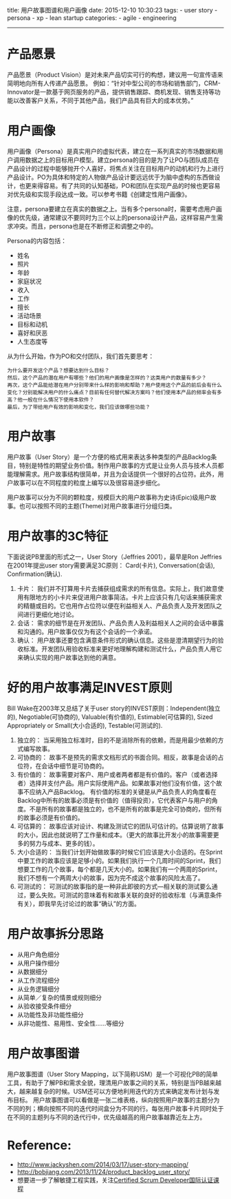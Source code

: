 title: 用户故事图谱和用户画像
date: 2015-12-10 10:30:23
tags:
    - user story
    - persona
    - xp
    - lean startup
categories:
    - agile
    - engineering

---

# 产品愿景


产品愿景（Product Vision）是对未来产品切实可行的构想，建议用一句宣传语来简明地向所有人传递产品愿景。
例如：“针对中型公司的市场和销售部门，CRM-Innovator是一款基于网页服务的产品，提供销售跟踪、商机发现、销售支持等功能以改善客户关系，不同于其他产品，我们产品具有巨大的成本优势。”


# 用户画像

用户画像（Persona）是真实用户的虚拟代表，建立在一系列真实的市场数据和用户调用数据之上的目标用户模型。建立persona的目的是为了让PO与团队成员在产品设计的过程中能够抛开个人喜好，将焦点关注在目标用户的动机和行为上进行产品设计。PO为具体和特定的人物做产品设计要远远优于为脑中虚构的东西做设计，也更来得容易。有了共同的认知基础，PO和团队在实现产品的时候也更容易对优先级和实现手段达成一致。可以参考书籍《创建定性用户画像》。

<!--more-->

注意，persona要建立在真实的数据之上。当有多个persona时，需要考虑用户画像的优先级，通常建议不要同时为三个以上的persona设计产品，这样容易产生需求冲突。而且，persona也是在不断修正和调整之中的。

Persona的内容包括：
* 姓名
* 照片
* 年龄
* 家庭状况
* 收入
* 工作
* 擅长
* 活动场景
* 目标和动机
* 喜好和厌恶
* 人生态度等

从为什么开始，作为PO和交付团队，我们首先要思考：

    为什么要开发这个产品？想要达到什么目标？
    然后，这个产品的潜在用户有哪些？他们的用户画像是怎样的？这类用户的数量有多少？ 
    再次，这个产品能给潜在用户分别带来什么样的影响和帮助？用户使用这个产品的前后会有什么变化？分别能解决用户的什么痛点？目前有任何替代解决方案吗？他们使用本产品的频率会有多高？他一般在什么情况下使用本软件？
    最后，为了带给用户有效的影响和变化，我们应该做哪些功能？


# 用户故事
用户故事（User Story）是一个方便的格式用来表达多种类型的产品Backlog条目，特别是特性的期望业务价值。制作用户故事的方式是让业务人员与技术人员都能理解需求。用户故事结构很简单，并且为会话提供一个很好的占位符。此外，用户故事可以在不同程度的粒度上编写以及很容易逐步细化。

用户故事可以分为不同的颗粒度，规模巨大的用户故事称为史诗(Epic)级用户故事。也可以按照不同的主题(Theme)对用户故事进行分组归类。

# 用户故事的3C特征
下面说说PB里面的形式之一，User Story（Jeffries 2001），最早是Ron Jeffries在2001年提出user story需要满足3C原则： Card(卡片), Conversation(会话), Confirmation(确认).
1. 卡片：
我们并不打算用卡片去捕获组成需求的所有信息。实际上，我们故意使用有限地方的小卡片来促进用户故事简洁。卡片上应该只有几句话来捕获需求的精髓或目的。它也用作占位符以便在利益相关人、产品负责人及开发团队之间进行更细化地讨论。
2. 会话：
需求的细节是在开发团队、产品负责人及利益相关人之间的会话中暴露和沟通的。用户故事仅仅为有这个会话的一个承诺。
3. 确认：
用户故事还要包含满意条件形式的确认信息。这些是澄清期望行为的验收标准。开发团队用验收标准来更好地理解构建和测试什么，产品负责人用它来确认实现的用户故事达到他的满意。



# 好的用户故事满足INVEST原则
Bill Wake在2003年又总结了关于user story的INVEST原则：Independent(独立的), Negotiable(可协商的), Valuable(有价值的), Estimable(可估算的), Sized Appropriately or Small(大小合适的), Testable(可测试的).
1. 独立的：
当采用独立标准时，目的不是消除所有的依赖，而是用最少依赖的方式编写故事。
2. 可协商的：
故事不是预先的需求文档形式的书面合同。相反，故事是会话的占位符，在会话中细节是可协商的。
3. 有价值的：
故事需要对客户、用户或者两者都是有价值的。客户（或者选择者）选择并支付产品。用户实际使用产品。如果故事对他们没有价值，这个故事不应纳入产品Backlog。
有价值的标准的关键是从产品负责人的角度看在Backlog中所有的故事必须是有价值的（值得投资），它代表客户与用户的角度。不是所有的故事都是独立的，也不是所有的故事是完全可协商的，但所有的故事必须是有价值的。
4. 可估算的：
故事应该对设计、构建及测试它的团队可估计的。估算说明了故事的大小，因此也就说明了工作量和成本。（更大的故事比开发小的故事需要更多的努力与成本、更多的钱）。
5. 大小合适的：
当我们计划开始做故事的时候它们应该是大小合适的。在Sprint中要工作的故事应该是足够小的。如果我们执行一个几周时间的Sprint，我们想要工作的几个故事，每个都是几天大小的。如果我们有一个两周的Sprint，我们不想有一个两周大小的故事，因为完不成这个故事的风险太高了。
6. 可测试的：
可测试的故事指的是一种非此即彼的方式—相关联的测试要么通过，要么失败。可测试的意味着有和故事关联的良好的验收标准（与满意条件有关），即我早先讨论过的故事“确认”的方面。

 

# 用户故事拆分思路

* 从用户角色细分
* 从用户操作细分
* 从数据细分
* 从工作流程细分
* 从业务逻辑细分
* 从简单／复杂的情景或规则细分
* 从验收接受条件细分
* 从功能性及非功能性细分
* 从非功能性、易用性、安全性……等细分





# 用户故事图谱
用户故事图谱（User Story Mapping，以下简称USM）是一个可视化PB的简单工具，有助于了解PB和需求全貌，理清用户故事之间的关系，特别是当PB越来越大，越来越复杂的时候。USM还可以方便地利用迭代的方式来确定发布计划与发布目标。
用户故事图谱可以看做是一张二维表格，纵向按照用户故事的主题分为不同的列；横向按照不同的迭代时间盒分为不同的行。每张用户故事卡片同时处于在不同的主题列与不同的迭代行中，优先级越高的用户故事越靠近左上方。

# Reference:
* <http://www.jackyshen.com/2014/03/17/user-story-mapping/>
* <http://bobjiang.com/2013/11/24/product_backlog_user_story/>
* 想要进一步了解敏捷工程实践，关注[Certified Scrum Developer国际认证课程](http://www.uperform.cn)
